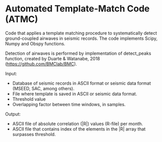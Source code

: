 # Automated Template-Match Code (ATMC)

Code that applies a template matching procedure to systematically detect ground-coupled airwaves in seismic records.
The code implements Scipy, Numpy and Obspy functions. 

Detection of airwaves is performed by implementation of detect_peaks function, created by Duarte & Watanabe, 2018
(https://github.com/BMClab/BMC).

Input:

- Database of seismic records in ASCII format or seismic data format (MSEED, SAC, among others).
- File where template is saved in ASCII or seismic data format.
- Threshold value
- Overlapping factor between time windows, in samples. 

Output:

- ASCII file of absolute correlation (|R|) values (R-file) per month.
- ASCII file that contains index of the elements in the |R| array that surpasses threshold.

